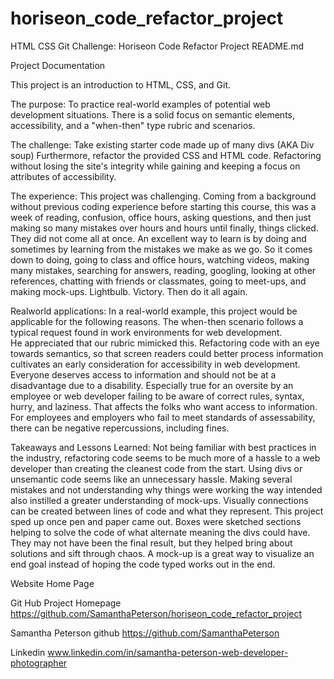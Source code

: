 # horiseon_code_refactor_project
HTML CSS Git Challenge: Horiseon Code Refactor Project
README.md

Project Documentation

This project is an introduction to HTML, CSS, and Git. 

The purpose:
To practice real-world examples of potential web development situations. 
There is a solid focus on semantic elements, accessibility, and a "when-then" type rubric and scenarios. 

The challenge:
Take existing starter code made up of many divs (AKA Div soup) 
Furthermore, refactor the provided CSS and HTML code. Refactoring without losing the site's integrity while gaining and keeping a focus on attributes of accessibility. 

The experience: 
This project was challenging.  Coming from a background without previous coding experience before starting this course, this was a week of reading, confusion, office hours, asking questions, and then just making so many mistakes over hours and hours until finally, things clicked. They did not come all at once. An excellent way to learn is by doing and sometimes by learning from the mistakes we make as we go. So it comes down to doing, going to class and office hours, watching videos, making many mistakes, searching for answers, reading, googling, looking at other references, chatting with friends or classmates, going to meet-ups, and making mock-ups. Lightbulb. Victory. Then do it all again. 

Realworld applications:	
In a real-world example, this project would be applicable for the following reasons. 
The when-then scenario follows a typical request found in work environments for web development.  
He appreciated that our rubric mimicked this. 
Refactoring code with an eye towards semantics, so that screen readers could better process information cultivates an early consideration for accessibility in web development. 
Everyone deserves access to information and should not be at a disadvantage due to a disability. Especially true for an oversite by an employee or web developer failing to be aware of correct rules, syntax, hurry, and laziness. That affects the folks who want access to information. For employees and employers who fail to meet standards of assessability, there can be negative repercussions, including fines.

Takeaways and Lessons Learned: 
Not being familiar with best practices in the industry, refactoring code seems to be much more of a hassle to a web developer than creating the cleanest code from the start. Using divs or unsemantic code seems like an unnecessary hassle. Making several mistakes and not understanding why things were working the way intended also instilled a greater understanding of mock-ups. Visually connections can be created between lines of code and what they represent. This project sped up once pen and paper came out. Boxes were sketched sections helping to solve the code of what alternate meaning the divs could have. They may not have been the final result, but they helped bring about solutions and sift through chaos. A mock-up is a great way to visualize an end goal instead of hoping the code typed works out in the end.
 
Website Home Page



Git Hub Project Homepage
https://github.com/SamanthaPeterson/horiseon_code_refactor_project


 Samantha Peterson 
 github
 https://github.com/SamanthaPeterson

 Linkedin
www.linkedin.com/in/samantha-peterson-web-developer-photographer

